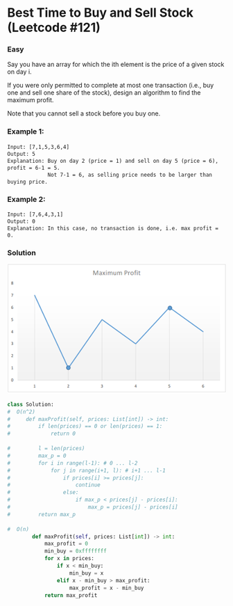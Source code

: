 Best Time to Buy and Sell Stock (Leetcode #121)
===============================
### Easy

Say you have an array for which the ith element is the price of a given stock on day i.

If you were only permitted to complete at most one transaction (i.e., buy one and sell one share of the stock), design an algorithm to find the maximum profit.

Note that you cannot sell a stock before you buy one.

### Example 1:
```
Input: [7,1,5,3,6,4]
Output: 5
Explanation: Buy on day 2 (price = 1) and sell on day 5 (price = 6), profit = 6-1 = 5.
             Not 7-1 = 6, as selling price needs to be larger than buying price.
```             
### Example 2:

```
Input: [7,6,4,3,1]
Output: 0
Explanation: In this case, no transaction is done, i.e. max profit = 0.
```

### Solution

![O(n) approach](images/image0002.png)

```python
class Solution:
#  O(n^2)
#     def maxProfit(self, prices: List[int]) -> int:
#         if len(prices) == 0 or len(prices) == 1:
#             return 0
        
#         l = len(prices)
#         max_p = 0
#         for i in range(l-1): # 0 ... l-2
#             for j in range(i+1, l): # i+1 ... l-1
#                 if prices[i] >= prices[j]:
#                     continue
#                 else:
#                     if max_p < prices[j] - prices[i]:
#                         max_p = prices[j] - prices[i]          
#         return max_p
        
#  O(n)
        def maxProfit(self, prices: List[int]) -> int:
            max_profit = 0
            min_buy = 0xffffffff
            for x in prices:
                if x < min_buy:
                    min_buy = x
                elif x - min_buy > max_profit:
                    max_profit = x - min_buy
            return max_profit
```
